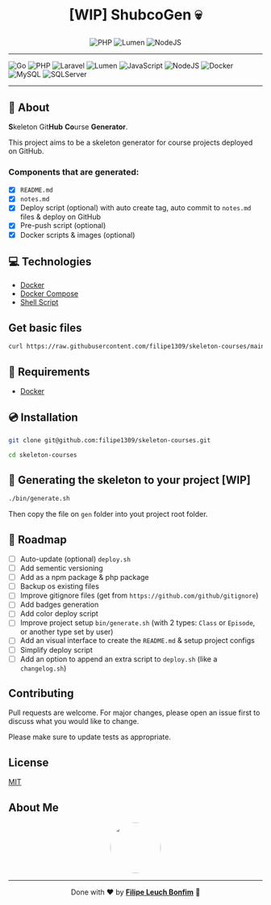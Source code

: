 # <p align="center">[WIP] ShubcoGen 💀</p>

<p align="center">
    <img src="https://img.shields.io/badge/php-8.0-green" alt="PHP"/>
    <img src="https://img.shields.io/badge/lumen-8.0-orange" alt="Lumen"/>
    <img src="https://img.shields.io/badge/nodejs-15.0-green" alt="NodeJS"/>
    <hr>
    <img src="https://img.shields.io/badge/Code-Go-informational?style=flat-square&logo=go&color=00ADD8" alt="Go" />
    <img src="https://img.shields.io/badge/Code-PHP-informational?style=flat-square&logo=php&color=777bb4&logoColor=8892BF" alt="PHP" />
    <img src="https://img.shields.io/badge/Code-Laravel-informational?style=flat-square&logo=laravel&color=FF2D20" alt="Laravel" />
    <img src="https://img.shields.io/badge/Code-Lumen-informational?style=flat-square&logo=lumen&color=F4645F" alt="Lumen" />
    <img src="https://img.shields.io/badge/Code-JavaScript-informational?style=flat-square&logo=javascript&color=F7DF1E" alt="JavaScript" />
    <img src="https://img.shields.io/badge/Code-NodeJS-informational?style=flat-square&logo=node.js&color=339933" alt="NodeJS" />
    <img src="https://img.shields.io/badge/Tools-Docker-informational?style=flat-square&logo=docker&color=2496ED" alt="Docker" />
    <img src="https://img.shields.io/badge/Tools-MySQL-informational?style=flat-square&logo=mysql&color=4479A1&logoColor=2496ED" alt="MySQL" />
    <img src="https://img.shields.io/badge/Tools-SQLServer-informational?style=flat-square&logo=microsoft-sql-server&color=CC2927&logoColor=CC2927" alt="SQLServer" />
</p>
    <hr>

## 💬 About

**S**keleton Git**Hub** **Co**urse **Generator**.

This project aims to be a skeleton generator for course projects deployed on GitHub.

### Components that are generated:

- [x] `README.md`
- [x] `notes.md`
- [x] Deploy script (optional) with auto create tag, auto commit to `notes.md` files & deploy on GitHub
- [x] Pre-push script (optional)
- [x] Docker scripts & images (optional)

## :computer: Technologies

- [Docker](https://www.docker.com/)
- [Docker Compose](https://docs.docker.com/compose/)
- [Shell Script](https://www.shellscript.sh/)

## Get basic files

```sh
curl https://raw.githubusercontent.com/filipe1309/skeleton-courses/main/bin/get.sh | sh
```

## :scroll: Requirements

- [Docker](https://www.docker.com/)

## :cd: Installation

```sh
git clone git@github.com:filipe1309/skeleton-courses.git
```

```sh
cd skeleton-courses
```

## :runner: Generating the skeleton to your project [WIP]

```sh
./bin/generate.sh
```

Then copy the file on `gen` folder into yout project root folder.

## :pushpin: Roadmap

- [ ] Auto-update (optional) `deploy.sh`
- [ ] Add sementic versioning
- [ ] Add as a npm package & php package
- [ ] Backup os existing files
- [ ] Improve gitignore files (get from `https://github.com/github/gitignore`)
- [ ] Add badges generation
- [ ] Add color deploy script
- [ ] Improve project setup `bin/generate.sh` (with 2 types: `Class` or `Episode`, or another type set by user)
- [ ] Add an visual interface to create the `README.md` & setup project configs
- [ ] Simplify deploy script
- [ ] Add an option to append an extra script to `deploy.sh` (like a `changelog.sh`)

## Contributing

Pull requests are welcome. For major changes, please open an issue first to discuss what you would like to change.

Please make sure to update tests as appropriate.

## License

[MIT](https://choosealicense.com/licenses/mit/)

## About Me

<p align="center">
    <a style="font-weight: bold" href="https://www.linkedin.com/in/filipe1309/">
    <img style="border-radius:50%" width="100px; "src="https://avatars.githubusercontent.com/u/2081014?s=60&v=4"/>
    </a>
</p>

---

<p align="center">
    Done with ♥ by <a style="font-weight: bold" href="https://www.linkedin.com/in/filipe1309/">Filipe Leuch Bonfim</a> 🖖
</p>
